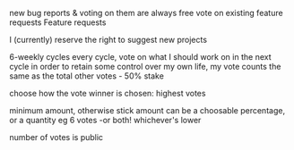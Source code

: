 new bug reports & voting on them are always free
vote on existing feature requests 
Feature requests

I (currently) reserve the right to suggest new projects

6-weekly cycles
every cycle, vote on what I should work on in the next cycle
in order to retain some control over my own life,
my vote counts the same as the total other votes - 50% stake

choose how the vote winner is chosen:
highest votes

minimum amount, otherwise stick
amount can be a choosable percentage, or a quantity eg 6 votes
-or both! whichever's lower




number of votes is public